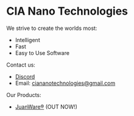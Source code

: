 # CIA Nano Technologies
We strive to create the worlds most:
- Intelligent
- Fast
- Easy to Use Software

Contact us:
- [Discord](https://discord.gg/kMSyYjsxkJ)
- Email: ciananotechnologies@gmail.com

Our Products:
- [JuanWare®](https://github.com/CIA-Nano-Technologies/JuanWare) (OUT NOW!)
